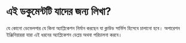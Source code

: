 এই ডকুমেন্টটি যাদের জন্য লিখা?
=====================================

যে কোনো ডেভেলপার যে কিনা অ্যাপ্লিকেশন নির্মান করছেন যা ক্লাউড সার্ভিস হিসেবে চালানো হবে। অপারেশন ইঞ্জিনিয়াররা যারা এই ধরনের অ্যাপ্লিকেশন ডেপ্লয় অথবা পরিচালনা করবে।